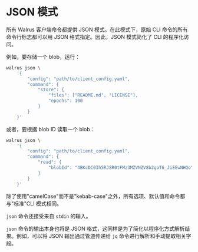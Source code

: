 # JSON 模式

所有 Walrus 客户端命令都提供 JSON 模式。在此模式下，原始 CLI 命令的所有命令行标志都可以用 JSON 格式指定。因此，JSON 模式简化了 CLI 的程序化访问。

例如，要存储一个 blob，运行：

```sh
walrus json \
    '{
        "config": "path/to/client_config.yaml",
        "command": {
            "store": {
                "files": ["README.md", "LICENSE"],
                "epochs": 100
            }
        }
    }'
```

或者，要根据 blob ID 读取一个 blob：

```sh
walrus json \
    '{
        "config": "path/to/client_config.yaml",
        "command": {
            "read": {
                "blobId": "4BKcDC0Ih5RJ8R0tFMz3MZVNZV8b2goT6_JiEEwNHQo"
            }
        }
    }'
```

除了使用"camelCase"而不是"kebab-case"之外，所有选项、默认值和命令都与"标准"CLI 模式相同。

`json` 命令还接受来自 `stdin` 的输入。

`json` 命令的输出本身也将是 JSON 格式，这同样是为了简化以程序化方式解析结果。例如，可以将 JSON 输出通过管道传递给 `jq` 命令进行解析和手动提取相关字段。